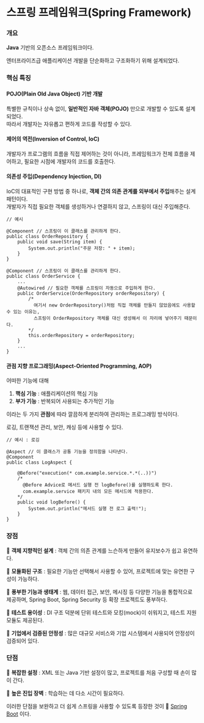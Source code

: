 # 스프링 프레임워크(Spring Framework)

### 개요

**Java** 기반의 오픈소스 프레임워크이다.<br>

엔터프라이즈급 애플리케이션 개발을 단순화하고 구조화하기 위해 설계되었다.<br>

### 핵심 특징

#### POJO(Plain Old Java Object) 기반 개발

특별한 규칙이나 상속 없이, **일반적인 자바 객체(POJO)** 만으로 개발할 수 있도록 설계되었다.<br>
따라서 개발자는 자유롭고 편하게 코드를 작성할 수 있다.<br>

#### 제어의 역전(Inversion of Control, IoC)

개발자가 프로그램의 흐름을 직접 제어하는 것이 아니라, 프레임워크가 전체 흐름을 제어하고, 필요한 시점에 개발자의 코드를 호출한다.<br>

#### 의존성 주입(Dependency Injection, DI)

IoC의 대표적인 구현 방법 중 하나로, **객체 간의 의존 관계를 외부에서 주입**해주는 설계 패턴이다.<br>
개발자가 직접 필요한 객체를 생성하거나 연결하지 않고, 스프링이 대신 주입해준다.<br>

```
// 예시

@Component // 스프링이 이 클래스를 관리하게 한다.
public class OrderRepository {
    public void save(String item) {
        System.out.println("주문 저장: " + item);
    }
}

@Component // 스프링이 이 클래스를 관리하게 한다.
public class OrderService {
    ...
    @Autowired // 필요한 객체를 스프링이 자동으로 주입하게 한다.
    public OrderService(OrderRepository orderRepository) {
        /*
          여기서 new OrderRepository()처럼 직접 객체를 만들지 않았음에도 사용할 수 있는 이유는,
          스프링이 OrderRepository 객체를 대신 생성해서 이 자리에 넣어주기 때문이다.
        */
        this.orderRepository = orderRepository;
    }
    ...
}
```

#### 관점 지향 프로그래밍(Aspect-Oriented Programming, AOP)

어떠한 기능에 대해 <br>

1. **핵심 기능** : 애플리케이션의 핵심 기능
2. **부가 기능** : 반복되어 사용되는 추가적인 기능

이라는 두 가지 **관점**에 따라 깔끔하게 분리하여 관리하는 프로그래밍 방식이다.<br>

로깅, 트랜잭션 관리, 보안, 캐싱 등에 사용할 수 있다.<br>

```
// 예시 : 로깅

@Aspect // 이 클래스가 공통 기능을 정의함을 나타낸다.
@Component
public class LogAspect {

    @Before("execution(* com.example.service.*.*(..))")
    /*
      @Before Advice로 메서드 실행 전 logBefore()를 실행하도록 한다.
      com.example.service 패키지 내의 모든 메서드에 적용한다.
    */
    public void logBefore() {
        System.out.println("메서드 실행 전 로그 출력!");
    }
}

```

### 장점

🔹 **객체 지향적인 설계** : 객체 간의 의존 관계를 느슨하게 만들어 유지보수가 쉽고 유연하다.

🔹 **모듈화된 구조** : 필요한 기능만 선택해서 사용할 수 있어, 프로젝트에 맞는 유연한 구성이 가능하다.

🔹 **풍부한 기능과 생태계** : 웹, 데이터 접근, 보안, 메시징 등 다양한 기능을 통합적으로 제공하며, Spring Boot, Spring Security 등 확장 프로젝트도 풍부하다.

🔹 **테스트 용이성** : DI 구조 덕분에 단위 테스트와 모킹(mock)이 쉬워지고, 테스트 지원 모듈도 제공된다.

🔹 **기업에서 검증된 안정성** : 많은 대규모 서비스와 기업 시스템에서 사용되어 안정성이 검증되어 있다.

### 단점

🔹 **복잡한 설정** : XML 또는 Java 기반 설정이 많고, 프로젝트를 처음 구성할 때 손이 많이 간다.

🔹 **높은 진입 장벽** : 학습하는 데 다소 시간이 필요하다.

이러한 단점을 보완하고 더 쉽게 스프링을 사용할 수 있도록 등장한 것이 🔗 [Spring Boot](https://github.com/CHOO-O/CHOO-study/blob/main/Back-end/Spring-boot.md) 이다.
